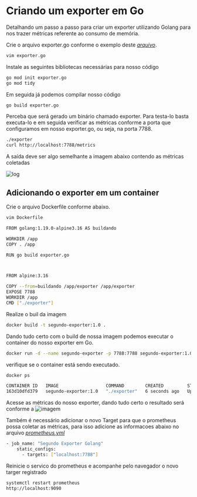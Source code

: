 
# Criando um exporter em Go

Detalhando um passo a passo para criar um exporter utilizando Golang para nos trazer métricas referente ao consumo de  memória.

Crie o arquivo exporter.go conforme o exemplo deste [_arquivo_](https://github.com/miapferreira/DescomplicandoPrometheus/blob/master/exporter-golang/exporter.go).

```bash
vim exporter.go
```

Instale as seguintes bibliotecas necessárias para nosso código

```bash
go mod init exporter.go
go mod tidy
````

Em seguida já podemos compilar nosso código

```bash
go build exporter.go
````
Perceba que será gerado um binário chamado exporter. Para testa-lo basta executa-lo e em seguida verificar as métricas conforme a porta que
configuramos em nosso exporter.go, ou seja, na porta 7788.

```bash
./exporter
curl http://localhost:7788/metrics
````
A saída deve ser algo semelhante a imagem abaixo contendo as métricas coletadas

![log](https://github.com/miapferreira/prometheus/blob/master/images/go.png)

## Adicionando o exporter em um container

Crie o arquivo Dockerfile conforme abaixo.

```bash
vim Dockerfile
````

```bash
FROM golang:1.19.0-alpine3.16 AS buildando

WORKDIR /app
COPY . /app

RUN go build exporter.go



FROM alpine:3.16

COPY --from=buildando /app/exporter /app/exporter
EXPOSE 7788
WORKDIR /app
CMD ["./exporter"]
````

Realize o buil da imagem

```bash
docker build -t segundo-exporter:1.0 .
````

Dando tudo certo com o build de nossa imagem podemos executar o container do nosso exporter em Go.

```bash
docker run -d --name segundo-exporter -p 7788:7788 segundo-exporter:1.0
````
verifique se o container está sendo executado.

```bash
docker ps 
````
```bash
CONTAINER ID   IMAGE                  COMMAND        CREATED         STATUS         PORTS                                       NAMES
163d10dfd379   segundo-exporter:1.0   "./exporter"   6 seconds ago   Up 4 seconds   0.0.0.0:7788->7788/tcp, :::7788->7788/tcp   second-exporter
````

Acesse as métricas do nosso exporter, dando tudo certo o resultado será conforme a ![imagem](https://github.com/miapferreira/prometheus/blob/master/images/go.png)

Também é necessário adicionar o novo Target para que o prometheus possa coletar as métricas, para isso adicione as informacoes abaixo no arquivo 
[_prometheus.yml_](https://github.com/miapferreira/prometheus/blob/master/conf/prometheus.yml)

```bash
- job_name: "Segundo Exporter Golang"
    static_configs:
      - targets: ["localhost:7788"]
```
Reinicie o servico do prometheus e acompanhe pelo navegador o novo targer registrado

```bash
systemctl restart prometheus
http://localhost:9090
```
